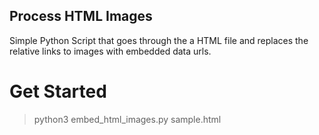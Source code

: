 ## Process HTML Images

Simple Python Script that goes through the a HTML file and replaces the relative links to images with embedded data urls. 


# Get Started

> python3 embed_html_images.py sample.html
